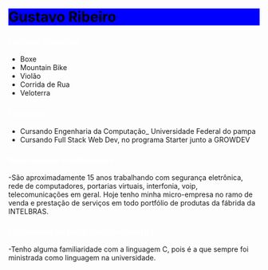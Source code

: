 <h1 style="color: black; background-color:blue">Gustavo Ribeiro

<h3 style="color:white; background-color:dark">Hobbies favoritos:</h2>

- Boxe
- Mountain Bike
- Violão
- Corrida de Rua
- Veloterra

<h3 style="color:white; background-color:dark">Formação:</h3>

- Cursando Engenharia da Computação_ Universidade Federal do pampa
- Cursando Full Stack Web Dev, no programa Starter junto a GROWDEV

<h3 style="color:white; background-color:dark">Experiências Profissionais:</h3>

-São aproximadamente 15 anos trabalhando com segurança eletrônica, rede de computadores, portarias virtuais, interfonia, voip, telecomunicações em geral. Hoje tenho minha micro-empresa no ramo de venda e prestação de serviços em todo portfólio de produtas da fábrida da INTELBRAS.

<h3 style="color:white; background-color:dark">Linguagem de Programação Favorita:</h3>

-Tenho alguma familiaridade com a linguagem C, pois é a que sempre foi ministrada como linguagem na universidade. 



